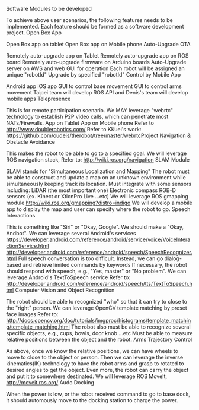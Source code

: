 Software Modules to be developed

To achieve above user scenarios, the following features needs to be implemented.
Each feature should be formed as a software development project.
Open Box App

Open Box app on tablet
Open Box app on Mobile phone
Auto-Upgrade OTA

Remotely auto-upgrade app on Tablet
Remotely auto-upgrade app on ROS board
Remotely auto-upgrade firmware on Arduino boards
Auto-Upgrade server on AWS and web GUI for operation
Each robot will be assigned an unique "robotId"
Upgrade by specified "robotId"
Control by Mobile App

Android app
iOS app
GUI to control base movement
GUI to control arms movement
Taipei team will develop ROS API and Denis's team will develop mobile apps
Telepresence

This is for remote participation scenario.
We MAY leverage "webrtc" technology to establish P2P video calls, which can penetrate most NATs/Firewalls.
App on Tablet
App on Mobile phone
Refer to http://www.doublerobotics.com/
Refer to KKuei's work: https://github.com/oudeis/therobot/tree/master/webrtcProject
Navigation & Obstacle Avoidance

This makes the robot to be able to go to a specified goal.
We will leverage ROS navigation stack,
Refer to: http://wiki.ros.org/navigation
SLAM Module

SLAM stands for "Simultaneous Localization and Mapping"
The robot must be able to construct and update a map on an unknown environment while simultaneously keeping track its location.
Must integrate with some sensors including:
LiDAR (the most important one)
Electronic compass
RGB-D sensors (ex. Kinect or XtionPro Live ...etc)
We will leverage ROS gmapping module
http://wiki.ros.org/gmapping?distro=indigo
We will develop a mobile app to display the map and user can specify where the robot to go.
Speech Interactions

This is something like "Siri" or "Okay, Google". We should make a "Okay, Andbot".
We can leverage several Android's services
https://developer.android.com/reference/android/service/voice/VoiceInteractionService.html
http://developer.android.com/reference/android/speech/SpeechRecognizer.html
Full speech conversation is too difficult. Instead, we can go dialog-based and retrieve limited commands by keywords
If necessary, the robot should respond with speech, e.g., "Yes, master" or "No problem".
We can leverage Android's TextToSpeech service
Refer to: http://developer.android.com/reference/android/speech/tts/TextToSpeech.html
Computer Vision and Object Recognition

The robot should be able to recognized "who" so that it can try to close to the "right" person.
We can leverage OpenCV template matching by preset face images
Refer to: http://docs.opencv.org/doc/tutorials/imgproc/histograms/template_matching/template_matching.html
The robot also must be able to recognize several specific objects, e.g., cups, bowls, door knob ...etc
Must be able to measure relative positions between the object and the robot.
Arms Trajectory Control

As above, once we know the relative positions, we can have wheels to move to close to the object or person.
Then we can leverage the inverse kinematics(IK) technology to have the robot arms and grasp to rotated to desired angles to get the object.
Even more, the robot can carry the object and put it to somewhere destinated.
We will leverage ROS MoveIt, http://moveit.ros.org/
Audo Docking

When the power is low, or the robot received command to go to base dock, it should automously move to the docking station to charge the power.
